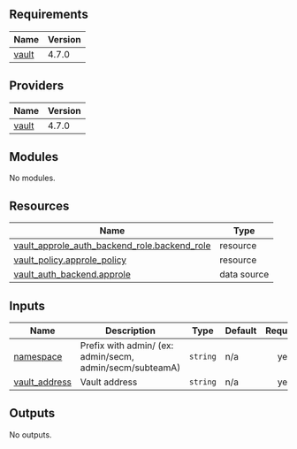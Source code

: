 <!-- BEGIN_TF_DOCS -->
## Requirements

| Name | Version |
|------|---------|
| <a name="requirement_vault"></a> [vault](#requirement\_vault) | 4.7.0 |

## Providers

| Name | Version |
|------|---------|
| <a name="provider_vault"></a> [vault](#provider\_vault) | 4.7.0 |

## Modules

No modules.

## Resources

| Name | Type |
|------|------|
| [vault_approle_auth_backend_role.backend_role](https://registry.terraform.io/providers/hashicorp/vault/4.7.0/docs/resources/approle_auth_backend_role) | resource |
| [vault_policy.approle_policy](https://registry.terraform.io/providers/hashicorp/vault/4.7.0/docs/resources/policy) | resource |
| [vault_auth_backend.approle](https://registry.terraform.io/providers/hashicorp/vault/4.7.0/docs/data-sources/auth_backend) | data source |

## Inputs

| Name | Description | Type | Default | Required |
|------|-------------|------|---------|:--------:|
| <a name="input_namespace"></a> [namespace](#input\_namespace) | Prefix with admin/ (ex: admin/secm, admin/secm/subteamA) | `string` | n/a | yes |
| <a name="input_vault_address"></a> [vault\_address](#input\_vault\_address) | Vault address | `string` | n/a | yes |

## Outputs

No outputs.
<!-- END_TF_DOCS -->
